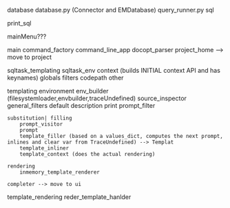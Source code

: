 database
    database.py (Connector and EMDatabase)
    query_runner.py
    sql

print_sql

mainMenu???

main
    command_factory
    command_line_app
    docopt_parser
    project_home --> move to project

sqltask_templating
    sqltask_env
    context (builds INITIAL context API and has keynames)
    globals
    filters
        codepath
        other

templating
    environment
        env_builder (filesystemloader,envbuilder,traceUndefined)
        source_inspector
    general_filters
        default
        description
        print
        prompt_filter
        
    substitution| filling
        prompt_visitor
        prompt
        template_filler (based on a values_dict, computes the next prompt, inlines and clear var from TraceUndefined) --> Templat
        template_inliner
        template_context (does the actual rendering)

    rendering
        inmemory_template_renderer

    completer --> move to ui

template_rendering
    reder_template_hanlder

    
